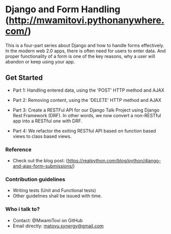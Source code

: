 
Django and Form Handling
(http://mwamitovi.pythonanywhere.com/)
========================

This is a four-part series about Django and how to handle forms effectively.
In the modern web 2.0 apps, there is often need for users to enter data.
And proper functionality of a form is one of the key reasons, 
why a user will abandon or keep using your app.


## Get Started


- Part 1:
Handling entered data, using the 'POST' HTTP method and AJAX

- Part 2:
Removing content, using the 'DELETE' HTTP method and AJAX

- Part 3:
Create a RESTFul API for our Django Talk Project using Django Rest Framework (DRF).
In other words, we now convert a non-RESTful app into a RESTful one with DRF.

- Part 4:
We refactor the exiting RESTful API based on function based views to class based views.


### Reference

- Check out the blog post:
(https://realpython.com/blog/python/django-and-ajax-form-submissions/)


### Contribution guidelines
   - Writing tests (Unit and Functional tests)
   - Other guidelines shall be issued with time.

### Who i talk to?
   - Contact: @MwamiTovi on GitHub
   - Email directly: matovu.synergy@gmail.com
